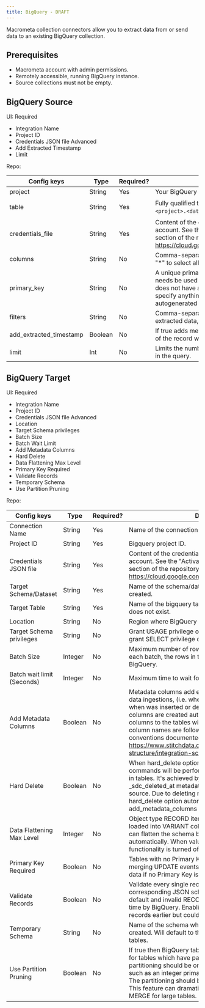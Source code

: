 ```yaml
---
title: BigQuery - DRAFT
---
```


Macrometa collection connectors allow you to extract data from or send data to an existing BigQuery collection.

## Prerequisites

- Macrometa account with admin permissions.
- Remotely accessible, running BigQuery instance.
- Source collections must not be empty.

## BigQuery Source

UI:
Required
- Integration Name
- Project ID
- Credentials JSON file
Advanced
- Add Extracted Timestamp
- Limit

Repo:

| Config keys             | Type    | Required? | Description     | Default | Example       |
|-------------------------|---------|-----------|-----------------|---------|---------------|
| project   | String  | Yes       | Your BigQuery project ID.     | None    | my_project_id |
| table     | String  | Yes       | Fully qualified table name in BigQuery, with format `<project>.<dataset>.<table>`.    | None    | `<project><dataset><table>` |
| credentials_file        | String  | Yes       | Content of the credentials.json file for your service account. See the "Activate the Google BigQuery API" section of the repository's README and https://cloud.google.com/docs/authentication/production.           | None    | credentials.json contents   |
| columns   | String  | No        | Comma-separated list of columns to be selected. Use "*" to select all columns         | *       | *             |
| primary_key             | String  | No        | A unique primary key from the bigquery table which needs be used as _key for the collection. If the columns does not have any column with unique values then do not specify anything here, _key for the collection will be autogenerated in this case. Primary key is case sensitive.     | None    | my_primary_key|
| filters   | String  | No        | Comma-separated list of WHERE clauses to filter extracted data, e.g. "column = "value".             | None    | my_filters    |
| add_extracted_timestamp | Boolean | No        | If true adds metadata `_sdc_extracted_at`. The timestamp of the record when it was extracted from the source.     | FALSE   | False         |
| limit     | Int     | No        | Limits the number of records returned, applied as a limit in the query. | None    | 1000          |

## BigQuery Target

UI:
Required
- Integration Name
- Project ID
- Credentials JSON file
Advanced
- Location
- Target Schema privileges
- Batch Size
- Batch Wait Limit
- Add Metadata Columns
- Hard Delete
- Data Flattening Max Level
- Primary Key Required
- Validate Records
- Temporary Schema
- Use Partition Pruning

Repo:

| Config keys | Type    | Required? | Description     | Default | Example     |
|-------------|---------|-----------|-----------------|---------|-------------|
| Connection Name       | String  | Yes        | Name of the connection            | None   | FromBigQuery    |
| Project ID    | String  | Yes        | Bigquery project ID.   | None   | my_project_id           |
| Credentials JSON file    | String | Yes        | Content of the credentials.json file for your service account. See the "Activate the Google BigQuery API" section of the repository\'s README and https://cloud.google.com/docs/authentication/production.    | None   | my_credentials     |
| Target Schema/Dataset   | String  | Yes        | Name of the schema/dataset where the tables will be created.    | None   | my_schema  |
| Target Table             | String  | Yes        | Name of the bigquery table. The table will be created if it does not exist.| None   | my_table  |
| Location            | String  | No        | Region where BigQuery stores your dataset.            | None   | my_location  |
| Target Schema privileges            | String  | No        | Grant USAGE privilege on newly created schemas and grant SELECT privilege on newly created table.            | None   | SELECT  |
| Batch Size            | Integer | No         | Maximum number of rows in each batch. At the end of each batch, the rows in the batch are loaded into BigQuery.      | 10000     | 1000       |
| Batch wait limit (Seconds)            | Integer | No         | Maximum time to wait for batch to reach batch_size_rows.     | None     | 60       |
| Add Metadata Columns           | Boolean | No         | Metadata columns add extra row level information about data ingestions, (i.e. when was the row read in source, when was inserted or deleted in bigquery, etc.) Metadata columns are created automatically by adding extra columns to the tables with a column prefix _sdc_. The column names are following the stitch naming conventions documented at https://www.stitchdata.com/docs/data-structure/integration-schemas#sdc-columns.     | False     | True       |
| Hard Delete          | Boolean | No         | When hard_delete option is true then DELETE SQL commands will be performed in BigQuery to delete rows in tables. It\'s achieved by continuously checking the _sdc_deleted_at metadata column sent by the data source. Due to deleting rows requires metadata columns, hard_delete option automatically enables the add_metadata_columns option as well.     | False     | True       |
| Data Flattening Max Level           | Integer  | No        | Object type RECORD items from data source can be loaded into VARIANT columns as JSON (default) or we can flatten the schema by creating columns automatically. When value is 0 (default) then flattening functionality is turned off.       | 0   | 1  |
| Primary Key Required         | Boolean | No         | Tables with no Primary Key cause duplicates when merging UPDATE events. When set to true, stop loading data if no Primary Key is defined.    | True     | False       |
| Validate Records       | Boolean | No         | Validate every single record message to the corresponding JSON schema. This option is disabled by default and invalid RECORD messages will fail only at load time by BigQuery. Enabling this option will detect invalid records earlier but could cause performance degradation.   | False     | True       |
| Temporary Schema           | String  | No        | Name of the schema where the temporary tables will be created. Will default to the same schema as the target tables.            | None   | my_temp_schema  |
| Use Partition Pruning       | Boolean | No         | If true then BigQuery table partition pruning will be used for tables which have partitioning enabled. This partitioning should be on a column which is immutable such as an integer primary key or a created_at column. The partitioning should be set up manually by the user. This feature can dramatically reduce the cost of each MERGE for large tables.  | False     | True       |
